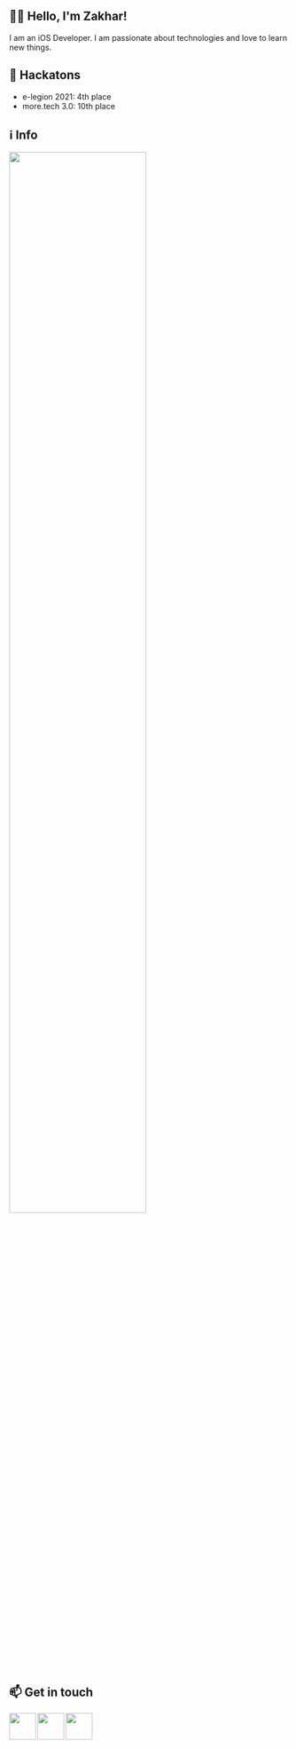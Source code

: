 ## 👨‍💻 Hello, I'm Zakhar!
I am an iOS Developer. I am passionate about technologies and love to learn new things.

## 🤖 Hackatons

- e-legion 2021: 4th place
- more.tech 3.0: 10th place

## ℹ️ Info

<img src="https://user-images.githubusercontent.com/28134310/153576620-02cb0ceb-29a7-498d-b11a-c9cae0c10ccc.png" width="70%"></img> 


## 📫 Get in touch
<a href="https://www.linkedin.com/in/zakhar-babkin-6a22a414b/" target="_blank"><img align="left" width="48px" src="https://user-images.githubusercontent.com/28134310/153570070-7b4df2bb-7fc0-43f0-97a9-b084787934d9.png" />
<a href="https://www.instagram.com/3axap37" target="_blank"><img align="left" width="48px" src="https://user-images.githubusercontent.com/28134310/153570074-4f8b4790-a4da-484f-9d6c-20fde3e31c13.png" />
<a href="https://t.me/UIWindow" target="_blank"><img align="left" width="48px" src="https://user-images.githubusercontent.com/28134310/153570078-7c753dbe-4671-48bb-a805-a266afa28a53.png" />

<br />
<br />
<br />
